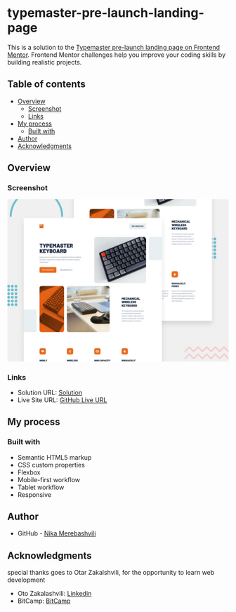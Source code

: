# typemaster-pre-launch-landing-page

This is a solution to the [Typemaster pre-launch landing page on Frontend Mentor](https://www.frontendmentor.io/challenges/typemaster-prelaunch-landing-page-J6-Yj5J-X). Frontend Mentor challenges help you improve your coding skills by building realistic projects. 

## Table of contents

- [Overview](#overview)
  - [Screenshot](#screenshot)
  - [Links](#links)
- [My process](#my-process)
  - [Built with](#built-with)
- [Author](#author)
- [Acknowledgments](#acknowledgments)


## Overview

### Screenshot

![](./images/preview.jpg)



### Links

- Solution URL: [Solution](https://github.com/nikamerebashvili95/typemaster-pre-launch-landing-page)
- Live Site URL: [GitHub Live URL](https://nikamerebashvili95.github.io/typemaster-pre-launch-landing-page/)

## My process

### Built with

- Semantic HTML5 markup
- CSS custom properties
- Flexbox
- Mobile-first workflow
- Tablet workflow
- Responsive



## Author

- GitHub - [Nika Merebashvili](https://github.com/nikamerebashvili95)


## Acknowledgments

special thanks goes to Otar Zakalshvili, for the opportunity to learn web development

- Oto Zakalashvili: [Linkedin](https://www.linkedin.com/in/otarza/)
- BitCamp: [BitCamp](https://www.facebook.com/groups/bitcamp.ge/permalink/8389844074389186/)
